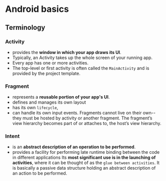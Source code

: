 # Android basics


## Terminology

### Activity

- provides the **window in which your app draws its UI**. 
- Typically, an Activity takes up the whole screen of your running app. 
- Every app has one or more activities. 
- The top-level or first activity is often called the `MainActivity` and is provided by the project template. 

### Fragment 

- represents a **reusable portion of your app's UI**. 
- defines and manages its own layout
- has its own `lifecycle`, 
- can handle its own input events. 
Fragments cannot live on their own--they must be hosted by activity or another fragment. 
The fragment’s view hierarchy becomes part of or attaches to, the host’s view hierarchy.

### Intent 

- is an **abstract description of an operation to be performed**.
- provides a facility for performing late runtime binding between the code in different applications
Its **most significant use is in the launching of activities**, where it can be thought of as the `glue between activities`. 
It is basically a passive data structure holding an abstract description of an action to be performed.


